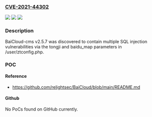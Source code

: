### [CVE-2021-44302](https://cve.mitre.org/cgi-bin/cvename.cgi?name=CVE-2021-44302)
![](https://img.shields.io/static/v1?label=Product&message=n%2Fa&color=blue)
![](https://img.shields.io/static/v1?label=Version&message=n%2Fa&color=blue)
![](https://img.shields.io/static/v1?label=Vulnerability&message=n%2Fa&color=brighgreen)

### Description

BaiCloud-cms v2.5.7 was discovered to contain multiple SQL injection vulnerabilities via the tongji and baidu_map parameters in /user/ztconfig.php.

### POC

#### Reference
- https://github.com/relightsec/BaiCloud/blob/main/README.md

#### Github
No PoCs found on GitHub currently.

